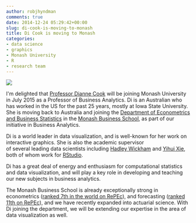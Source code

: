 ```yaml
---
author: robjhyndman
comments: true
date: 2014-12-24 05:29:42+00:00
slug: di-cook-is-moving-to-monash
title: Di Cook is moving to Monash
categories:
- data science
- graphics
- Monash University
- R
- research team
---
```


![](https://www.public.iastate.edu/~dicook/graphics/di-2010.jpg)

I'm delighted that [Professor Dianne Cook](http://dicook.org) will be joining Monash University in July 2015 as a Professor of Business Analytics. Di is an Australian who has worked in the US for the past 25 years, mostly at Iowa State University. She is moving back to Australia and joining the [Department of Econometrics and Business Statistics](http://www.buseco.monash.edu.au/ebs/) in the [Monash Business School](http://www.buseco.monash.edu.au/about/business-school/), as part of our initiative in Business Analytics.

Di is a world leader in data visu­al­iza­tion, and is well-​​known for her work on inter­ac­tive graph­ics. She is also the academic supervisor of several leading data scientists including [Hadley Wickham](http://had.co.nz/) and [Yihui Xie](http://yihui.name/), both of whom work for [RStudio](http://www.rstudio.com/about/).

Di has a great deal of energy and enthusiasm for computational statistics and data visualization, and will play a key role in developing and teaching our new subjects in business analytics.

The Monash Business School is already exceptionally strong in econometrics ([ranked 7th in the world on RePEc](https://ideas.repec.org/top/top.ecm.html)), and forecasting ([ranked 11th on RePEc](https://ideas.repec.org/top/top.for.html)), and we have recently expanded into actuarial science. With Di joining the department, we will be extending our expertise in the area of data visualization as well.




